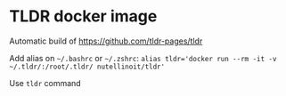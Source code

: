 # TLDR docker image

Automatic build of https://github.com/tldr-pages/tldr

Add alias on `~/.bashrc` or `~/.zshrc`: `alias tldr='docker run --rm -it -v ~/.tldr/:/root/.tldr/ nutellinoit/tldr'`

Use `tldr` command
